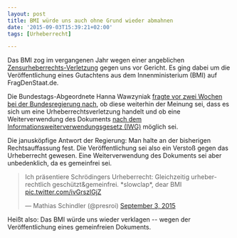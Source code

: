 ```yaml
---
layout: post
title: BMI würde uns auch ohne Grund wieder abmahnen
date: '2015-09-03T15:39:21+02:00'
tags: [Urheberrecht]

---
```

Das BMI zog im vergangenen Jahr wegen einer angeblichen [Zensurheberrechts-Verletzung](http://fragdenstaat.de/zensurheberrecht/) gegen uns vor Gericht. Es ging dabei um die Veröffentlichung eines Gutachtens aus dem Innenministerium (BMI) auf FragDenStaat.de.

Die Bundestags-Abgeordnete Hanna Wawzyniak [fragte vor zwei Wochen bei der Bundesregierung nach](http://dip21.bundestag.de/dip21/btd/18/058/1805804.pdf#23), ob diese weiterhin der Meinung sei, dass es sich um eine Urheberrechtsverletzung handelt und ob eine Weiterverwendung des Dokuments [nach dem Informationsweiterverwendungsgesetz (IWG)](http://okfn.de/blog/2015/05/stellungnahme-iwg-bundestag-2015/) möglich sei.

Die janusköpfige Antwort der Regierung: Man halte an der bisherigen Rechtsauffassung fest. Die Veröffentlichung sei also ein Verstoß gegen das Urheberrecht gewesen. Eine Weiterverwendung des Dokuments sei aber unbedenklich, da es gemeinfrei sei. 


<blockquote class="twitter-tweet" data-partner="tweetdeck"><p lang="de" dir="ltr">Ich präsentiere Schrödingers Urheberrecht: Gleichzeitig urheberrechtlich geschützt&amp;gemeinfrei. *slowclap*, dear BMI <a href="http://t.co/ivGrszlGjZ">pic.twitter.com/ivGrszlGjZ</a></p>&mdash; Mathias Schindler (@presroi) <a href="https://twitter.com/presroi/status/639410546501120000">September 3, 2015</a></blockquote>
<script async src="//platform.twitter.com/widgets.js" charset="utf-8"></script>


Heißt also: Das BMI würde uns wieder verklagen -- wegen der Veröffentlichung eines gemeinfreien Dokuments.
